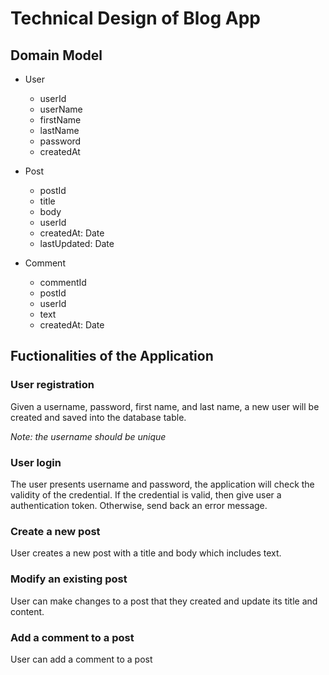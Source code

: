 # Technical Design of Blog App

## Domain Model

- User
  - userId
  - userName
  - firstName
  - lastName
  - password
  - createdAt

- Post
  - postId
  - title
  - body
  - userId
  - createdAt: Date
  - lastUpdated: Date

- Comment
  - commentId
  - postId
  - userId
  - text
  - createdAt: Date

## Fuctionalities of the Application

### User registration

Given a username, password, first name, and last name, a new user will be created and saved into the database table.

_Note: the username should be unique_

### User login

The user presents username and password, the application will check the validity of the credential. If the credential is valid, then give user a authentication token. Otherwise, send back an error message.

### Create a new post

User creates a new post with a title and body which includes text. 

### Modify an existing post

User can make changes to a post that they created and update its title and content. 

### Add a comment to a post

User can add a comment to a post 